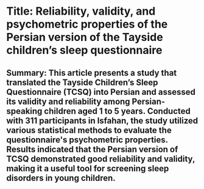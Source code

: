 # Title: Reliability, validity, and psychometric properties of the Persian version of the Tayside children’s sleep questionnaire

## Summary: This article presents a study that translated the Tayside Children’s Sleep Questionnaire (TCSQ) into Persian and assessed its validity and reliability among Persian-speaking children aged 1 to 5 years. Conducted with 311 participants in Isfahan, the study utilized various statistical methods to evaluate the questionnaire's psychometric properties. Results indicated that the Persian version of TCSQ demonstrated good reliability and validity, making it a useful tool for screening sleep disorders in young children.